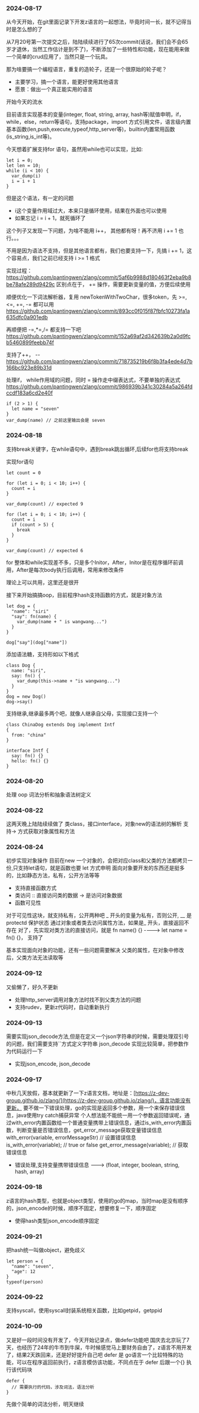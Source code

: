 ### 2024-08-17
从今天开始，在git里面记录下开发z语言的一起想法，毕竟时间一长，就不记得当时是怎么想的了

从7月20号第一次提交之后，陆陆续续进行了65次commit(话说，我们会不会65岁才退休，当然工作估计是到不了)，不断添加了一些特性和功能，现在能用来做一个简单的crud应用了，当然只是一个玩具。

那为啥要搞一个编程语言，重复的造轮子，还是一个很原始的轮子呢？

* 主要学习，搞一个语言，能更好使用其他语言
* 愿景：做出一个真正能实用的语言


开始今天的流水

目前语言实现基本的变量(integer, float, string, array, hash等)赋值申明，if，while，else，return等语句，支持package，import 方式引用文件，语言级内置基本函数(len,push,execute,typeof,http_server等)，builtin内置常用函数(is_string,is_int等)。

今天想着扩展支持for 语句，虽然用while也可以实现，比如:

```
let i = 0;
let len = 10;
while (i < 10) {
  var_dump(i)
  i = i + 1
}
```
但是这个语法，有一定的问题

* i这个变量作用域过大，本来只是循环使用，结果在外面也可以使用
* 如果忘记 i = i + 1，就死循环了

这个列子又发现一下问题，为啥不能用 i++， 其他都有呀！再不济用 i += 1 也行。。。

不用是因为语法不支持，但是其他语言都有，我们也要支持一下，先搞 i += 1，这个容易点，我们之前已经支持 i >= 1 格式

实现过程：
https://github.com/pantingwen/zlang/commit/5af6b9988d180463f2eba9b8be78afe289d9429c
区别点在于， += 操作，需要更新变量的值，方便后续使用

顺便优化一下词法解析器，复用 newTokenWithTwoChar，很多token，先 >=, <=, +=, -= 都可以用
https://github.com/pantingwen/zlang/commit/893cc0f015f87fbfc10273fa1a635dfc0a901edb

再顺便把 -=,*=,/= 都支持一下吧
https://github.com/pantingwen/zlang/commit/152a69af2d342639b2a0d9fcb5460899feebb74f

支持了++， --
https://github.com/pantingwen/zlang/commit/718735219b6f8b3fa4ede4d7b166bc923e89b31d

处理if， while作用域的问题，同时 = 操作走中缀表达式，不要单独的表达式
https://github.com/pantingwen/zlang/commit/986939b341c30284a5a264fdccdf183a6cd2e40f
```
if (2 > 1) {
  let name = "seven"
}
var_dump(name) // 之前这里输出会是 seven 
```

### 2024-08-18

支持break关键字，在while语句中，遇到break跳出循环,后续for也将支持break

实现for语句
```
let count = 0

for (let i = 0; i < 10; i++) {
  count = i
}

var_dump(count) // expected 9

for (let i = 0; i < 10; i++) {
  count = i
  if (count > 5) {
    break
  }
}

var_dump(count) // expected 6
```
for 整体和while实现差不多，只是多个Initor，After，Initor是在程序循环前调用，After是每次body执行后调用，常用来修改条件

理论上可以共用，这里还是很开

接下来开始搞搞oop，目前程序hash支持函数的方式，就是对象方法

```
let dog = {
  "name": "siri"
  "say": fn(name) {
    var_dump(name + " is wangwang...")
  }
}

dog["say"](dog["name"])
```
添加语法糖，支持形如以下格式

```
class Dog {
  name: "siri",
  say: fn() {
    var_dump(this->name + "is wangwang...")
  }
}
dog = new Dog()
dog->say()
```

支持继承,继承最多两个吧，就像人继承自父母，实现接口支持一个
```
class ChinaDog extends Dog implement Intf
{
  from: "china"
}
```

```
interface Intf {
  say: fn() {}
  hello: fn() {}
}
```

### 2024-08-20
处理 oop 词法分析和抽象语法树定义


### 2024-08-22
这两天晚上陆陆续续做了 类class，接口interface，对象new的语法树的解析
支持-> 方式获取对象属性和方法

### 2024-08-24
初步实现对象操作
目前在new 一个对象的，会把对应class和父类的方法都拷贝一份,只支持let语句，就是函数也要 let 方式申明
面向对象要开发的东西还是挺多的，比如静态方法，私有，公开方法等等

* 支持直接函数方式
* 类访问 :: 直接访问类的数据 -> 是访问对象数据
* 函数可见性

对于可见性这块，就支持私有，公开两种吧
_ 开头的变量为私有，否则公开, __ 是protectd 保护状态
通过对象或者类去访问属性方法，如果是_ 开头，直接返回不存在
对了，先实现对类方法的直接访问，就是 fn name() {} ----> let name = fn() {}， 支持了


基本实现面向对象的功能，还有一些问题需要解决
父类的属性，在对象中修改后，父类方法无法读取等

### 2024-09-12
又偷懒了，好久不更新
* 处理http_server调用对象方法时找不到父类方法的问题
* 支持rudev，更新z代码时，自动重新执行

### 2024-09-13
需要实现json_decode方法,但是在定义一个json字符串的时候，需要处理双引号的问题，我们需要支持``方式定义字符串
json_decode 实现比较简单，把参数作为代码运行一下
* 实现json_encode, json_decode

### 2024-09-17
中秋几天放假，基本就更新了一下z语言文档，地址是：[https://z-dev-group.github.io/zlang/](https://z-dev-group.github.io/zlang/)，语言功能没有更新，
要不做一下错误处理，go的实现是返回多个参数，用一个来保存错误信息，java使用try catch捕获异常
个人想法能不能统一用一个参数返回错误呢，通过with_error内置函数给一个普通变量携带上错误信息，通过is_with_error内置函数，判断变量是否错误信息，get_error_message获取变量错误信息
with_error(variable, errorMessageStr) // 设置错误信息
is_with_error(variable); // true or false
get_error_message(variable);  // 获取错误信息
* 错误处理,支持变量携带错误信息 ---> (float, integer, boolean, string, hash, array)

### 2024-09-18
z语言的hash类型，也就是object类型，使用的go的map，当时map是没有顺序的，json_encode的时候，顺序不固定，想要修复一下，顺序固定
* 使得hash类型json_encode顺序固定

### 2024-09-21
把hash统一叫做object，避免歧义

```
let person = {
  "name": "seven",
  "age": 12
}
typeof(person)
```

### 2024-09-22
支持syscall，使用syscall封装系统相关函数，比如getpid，getppid

### 2024-10-09
又是好一段时间没有开发了，今天开始记录点，做defer功能吧
国庆去北京玩了7天，也经历了24年的牛市到牛屎，牛时候感觉马上要财务自由了，z语言不用开发了，结果2天跌回来，还是好好提升自己吧
defer 是 go语言一个比较特殊的功能，可以在程序返回前执行，z语言模仿该功能，不同点在于 defer 后跟一个{} 执行该代码块

```
defer {
  // 需要执行的代码，涉及词法，语法分析
}
```
先做个简单的词法分析，明天继续